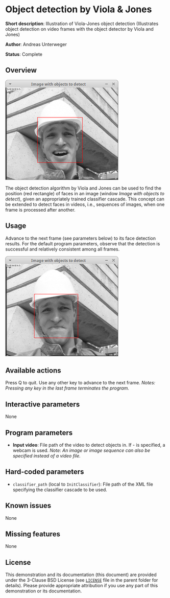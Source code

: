 Object detection by Viola & Jones
=================================

**Short description**: Illustration of Viola-Jones object detection (Illustrates object detection on video frames with the object detector by Viola and Jones)

**Author**: Andreas Unterweger

**Status**: Complete

Overview
--------

![Screenshot](../screenshots/viola_jones.png)

The object detection algorithm by Viola and Jones can be used to find the position (red rectangle) of faces in an image (window *Image with objects to detect*), given an appropriately trained classifier cascade. This concept can be extended to detect faces in videos, i.e., sequences of images, when one frame is processed after another.

Usage
-----

Advance to the next frame (see parameters below) to its face detection results. For the default program parameters, observe that the detection is successful and relatively consistent among all frames.

![Screenshot after advancing to the tenth frame](../screenshots/viola_jones_10.png)

Available actions
-----------------

Press Q to quit. Use any other key to advance to the next frame. *Notes: Pressing any key in the last frame terminates the program.*

Interactive parameters
----------------------

None

Program parameters
------------------

* **Input video**: File path of the video to detect objects in. If *-* is specified, a webcam is used. *Note: An image or image sequence can also be specified instead of a video file.*

Hard-coded parameters
---------------------

* `classifier_path` (local to `InitClassifier`): File path of the XML file specifying the classifier cascade to be used.

Known issues
------------

None

Missing features
----------------

None

License
-------

This demonstration and its documentation (this document) are provided under the 3-Clause BSD License (see [`LICENSE`](../LICENSE) file in the parent folder for details). Please provide appropriate attribution if you use any part of this demonstration or its documentation.

